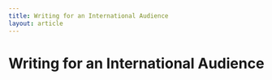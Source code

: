 ```yaml
---
title: Writing for an International Audience
layout: article
---
```


# Writing for an International Audience